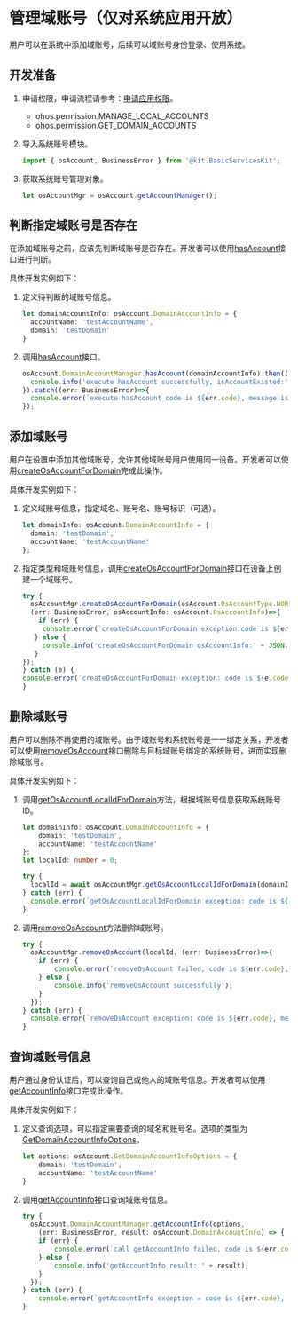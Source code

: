 # 管理域账号（仅对系统应用开放）

<!--Kit: Basic Services Kit-->
<!--Subsystem: Account-->
<!--Owner: @steven-q-->
<!--Designer: @JiDong-CS1-->
<!--Tester: @zhaimengchao-->
<!--Adviser: @zengyawen-->

用户可以在系统中添加域账号，后续可以域账号身份登录、使用系统。

## 开发准备

1. 申请权限，申请流程请参考：[申请应用权限](../../security/AccessToken/determine-application-mode.md#system_basic等级应用申请权限的方式)。
   - ohos.permission.MANAGE_LOCAL_ACCOUNTS
   - ohos.permission.GET_DOMAIN_ACCOUNTS

2. 导入系统账号模块。

   ```ts
   import { osAccount, BusinessError } from '@kit.BasicServicesKit';
   ```

3. 获取系统账号管理对象。

   ```ts
   let osAccountMgr = osAccount.getAccountManager();
   ```

## 判断指定域账号是否存在

在添加域账号之前，应该先判断域账号是否存在。开发者可以使用[hasAccount](../../reference/apis-basic-services-kit/js-apis-osAccount-sys.md#hasaccount10)接口进行判断。

具体开发实例如下：

1. 定义待判断的域账号信息。

   ```ts
   let domainAccountInfo: osAccount.DomainAccountInfo = {
     accountName: 'testAccountName',
     domain: 'testDomain'
   }
   ```

2. 调用[hasAccount](../../reference/apis-basic-services-kit/js-apis-osAccount-sys.md#hasaccount10)接口。

   ```ts
   osAccount.DomainAccountManager.hasAccount(domainAccountInfo).then((isAccountExisted: boolean)=>{
     console.info('execute hasAccount successfully, isAccountExisted:' + JSON.stringify(isAccountExisted));
   }).catch((err: BusinessError)=>{
     console.error(`execute hasAccount code is ${err.code}, message is ${err.message}`);
   });
   ```

## 添加域账号

用户在设置中添加其他域账号，允许其他域账号用户使用同一设备。开发者可以使用[createOsAccountForDomain](../../reference/apis-basic-services-kit/js-apis-osAccount-sys.md#createosaccountfordomain8)完成此操作。

具体开发实例如下：

1. 定义域账号信息，指定域名、账号名、账号标识（可选）。

   ```ts
   let domainInfo: osAccount.DomainAccountInfo = {
     domain: 'testDomain',
     accountName: 'testAccountName'
   };
   ```

2. 指定类型和域账号信息，调用[createOsAccountForDomain](../../reference/apis-basic-services-kit/js-apis-osAccount-sys.md#createosaccountfordomain8)接口在设备上创建一个域账号。

   ```ts
   try {
     osAccountMgr.createOsAccountForDomain(osAccount.OsAccountType.NORMAL, domainInfo,
     (err: BusinessError, osAccountInfo: osAccount.OsAccountInfo)=>{
       if (err) {
        console.error(`createOsAccountForDomain exception:code is ${err.code}, message is ${err.message}`);
      } else {
        console.info('createOsAccountForDomain osAccountInfo:' + JSON.stringify(osAccountInfo));
      }
   });
   } catch (e) {
   console.error(`createOsAccountForDomain exception: code is ${e.code}, message is ${e.message}`);
   }
   ```

## 删除域账号

用户可以删除不再使用的域账号。由于域账号和系统账号是一一绑定关系，开发者可以使用[removeOsAccount](../../reference/apis-basic-services-kit/js-apis-osAccount-sys.md#removeosaccount)接口删除与目标域账号绑定的系统账号，进而实现删除域账号。

具体开发实例如下：

1. 调用[getOsAccountLocalIdForDomain](../../reference/apis-basic-services-kit/js-apis-osAccount.md#getosaccountlocalidfordomain9)方法，根据域账号信息获取系统账号ID。

   ```ts
   let domainInfo: osAccount.DomainAccountInfo = {
       domain: 'testDomain',
       accountName: 'testAccountName'
   };
   let localId: number = 0;

   try {
     localId = await osAccountMgr.getOsAccountLocalIdForDomain(domainInfo);
   } catch (err) {
     console.error(`getOsAccountLocalIdForDomain exception: code is ${err.code}, message is ${err.message}`);
   }
   ```

2. 调用[removeOsAccount](../../reference/apis-basic-services-kit/js-apis-osAccount-sys.md#removeosaccount)方法删除域账号。

   ```ts
   try {
     osAccountMgr.removeOsAccount(localId, (err: BusinessError)=>{
       if (err) {
           console.error(`removeOsAccount failed, code is ${err.code}, message is ${err.message}`);
       } else {
           console.info('removeOsAccount successfully');
       }
     });
   } catch (err) {
     console.error(`removeOsAccount exception: code is ${err.code}, message is ${err.message}`);
   }
   ```

## 查询域账号信息

用户通过身份认证后，可以查询自己或他人的域账号信息。开发者可以使用[getAccountInfo](../../reference/apis-basic-services-kit/js-apis-osAccount-sys.md#getaccountinfo10)接口完成此操作。

具体开发实例如下：

1. 定义查询选项，可以指定需要查询的域名和账号名。选项的类型为[GetDomainAccountInfoOptions](../../reference/apis-basic-services-kit/js-apis-osAccount-sys.md#getdomainaccountinfooptions10)。

   ```ts
   let options: osAccount.GetDomainAccountInfoOptions = {
       domain: 'testDomain',
       accountName: 'testAccountName'
   }
   ```

2. 调用[getAccountInfo](../../reference/apis-basic-services-kit/js-apis-osAccount-sys.md#getaccountinfo10)接口查询域账号信息。

   ```ts
   try {
     osAccount.DomainAccountManager.getAccountInfo(options,
       (err: BusinessError, result: osAccount.DomainAccountInfo) => {
       if (err) {
           console.error(`call getAccountInfo failed, code is ${err.code}, message is ${err.message}`);
       } else {
           console.info('getAccountInfo result: ' + result);
       }
     });
   } catch (err) {
       console.error(`getAccountInfo exception = code is ${err.code}, message is ${err.message}`);
   }
   ```
